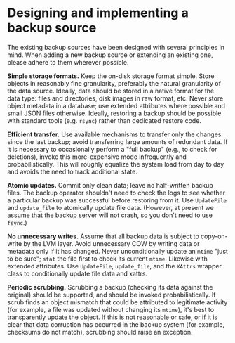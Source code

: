 # Designing and implementing a backup source

The existing backup sources have been designed with several principles in
mind.  When adding a new backup source or extending an existing one,
please adhere to them wherever possible.

**Simple storage formats.**  Keep the on-disk storage format simple.  Store
objects in reasonably fine granularity, preferably the natural granularity
of the data source.  Ideally, data should be stored in a native format for
the data type: files and directories, disk images in raw format, etc.  Never
store object metadata in a database; use extended attributes where possible
and small JSON files otherwise.  Ideally, restoring a backup should be
possible with standard tools (e.g. `rsync`) rather than dedicated restore
code.

**Efficient transfer.**  Use available mechanisms to transfer only the
changes since the last backup; avoid transferring large amounts of redundant
data.  If it is necessary to occasionally perform a "full backup" (e.g., to
check for deletions), invoke this more-expensive mode infrequently and
probabilistically.  This will roughly equalize the system load from day to
day and avoids the need to track additional state.

**Atomic updates.**  Commit only clean data; leave no half-written backup
files.  The backup operator shouldn't need to check the logs to see whether
a particular backup was successful before restoring from it.  Use
`UpdateFile` and `update_file` to atomically update file data.  (However, at
present we assume that the backup server will not crash, so you don't need
to use `fsync`.)

**No unnecessary writes.**  Assume that all backup data is subject to
copy-on-write by the LVM layer.  Avoid unnecessary COW by writing data or
metadata only if it has changed.  Never unconditionally update an `mtime`
"just to be sure"; `stat` the file first to check its current `mtime`.
Likewise with extended attributes.  Use `UpdateFile`, `update_file`, and the
`XAttrs` wrapper class to conditionally update file data and xattrs.

**Periodic scrubbing.**  Scrubbing a backup (checking its data against the
original) should be supported, and should be invoked probabilistically.  If
scrub finds an object mismatch that could be attributed to legitimate
activity (for example, a file was updated without changing its `mtime`),
it's best to transparently update the object.  If this is not reasonable or
safe, or if it is clear that data corruption has occurred in the backup
system (for example, checksums do not match), scrubbing should raise an
exception.
